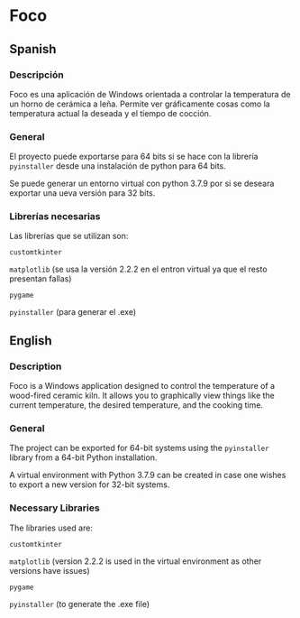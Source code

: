 # Foco
## Spanish
### Descripción
Foco es una aplicación de Windows orientada a controlar la temperatura de un horno de cerámica a leña. Permite ver gráficamente cosas como la temperatura actual la deseada y el tiempo de cocción.

### General

El proyecto puede exportarse para 64 bits si se hace con la librería `pyinstaller` desde una instalación de python para 64 bits.

Se puede generar un entorno virtual con python 3.7.9 por si se deseara exportar una ueva versión para 32 bits.

### Librerías necesarias
Las librerías que se utilizan son:

`customtkinter`

`matplotlib` (se usa la versión 2.2.2 en el entron virtual ya que el resto presentan fallas)

`pygame`

`pyinstaller` (para generar el .exe)


## English
### Description
Foco is a Windows application designed to control the temperature of a wood-fired ceramic kiln. It allows you to graphically view things like the current temperature, the desired temperature, and the cooking time.

### General
The project can be exported for 64-bit systems using the `pyinstaller` library from a 64-bit Python installation.

A virtual environment with Python 3.7.9 can be created in case one wishes to export a new version for 32-bit systems.

### Necessary Libraries
The libraries used are:

`customtkinter`

`matplotlib` (version 2.2.2 is used in the virtual environment as other versions have issues)

`pygame`

`pyinstaller` (to generate the .exe file)
